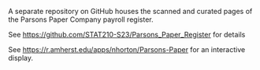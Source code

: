 A separate repository on GitHub houses the scanned and curated pages of the Parsons Paper Company payroll register.

See https://github.com/STAT210-S23/Parsons_Paper_Register for details

See https://r.amherst.edu/apps/nhorton/Parsons-Paper for an interactive display.
